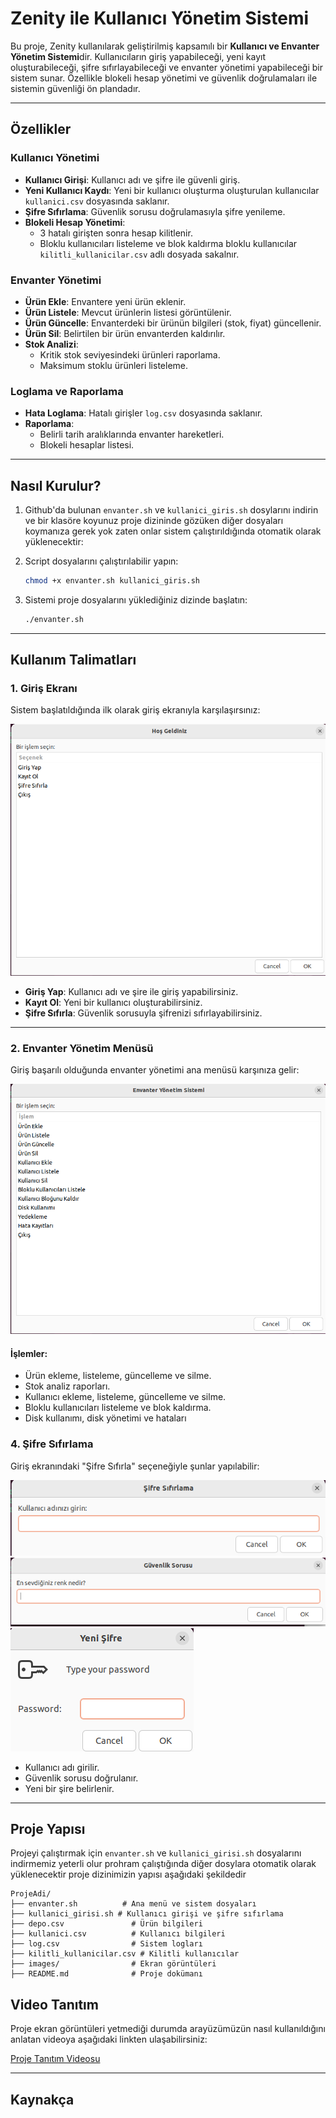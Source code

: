 # Zenity ile Kullanıcı Yönetim Sistemi

Bu proje, Zenity kullanılarak geliştirilmiş kapsamılı bir **Kullanıcı ve Envanter Yönetim Sistemi**dir. Kullanıcıların giriş yapabileceği, yeni kayıt oluşturabileceği, şifre sıfırlayabileceği ve envanter yönetimi yapabileceği bir sistem sunar. Özellikle blokeli hesap yönetimi ve güvenlik doğrulamaları ile sistemin güvenliği ön plandadır.

---

## **Özellikler**

### **Kullanıcı Yönetimi**
- **Kullanıcı Girişi**: Kullanıcı adı ve şifre ile güvenli giriş.
- **Yeni Kullanıcı Kaydı**: Yeni bir kullanıcı oluşturma oluşturulan kullanıcılar `kullanici.csv` dosyasında saklanır.
- **Şifre Sıfırlama**: Güvenlik sorusu doğrulamasıyla şifre yenileme.
- **Blokeli Hesap Yönetimi**:
  - 3 hatalı girişten sonra hesap kilitlenir.
  - Bloklu kullanıcıları listeleme ve blok kaldırma bloklu kullanıcılar `kilitli_kullanicilar.csv` adlı dosyada sakalnır.

### **Envanter Yönetimi**
- **Ürün Ekle**: Envantere yeni ürün eklenir.
- **Ürün Listele**: Mevcut ürünlerin listesi görüntülenir.
- **Ürün Güncelle**: Envanterdeki bir ürünün bilgileri (stok, fiyat) güncellenir.
- **Ürün Sil**: Belirtilen bir ürün envanterden kaldırılır.
- **Stok Analizi**:
  - Kritik stok seviyesindeki ürünleri raporlama.
  - Maksimum stoklu ürünleri listeleme.

### **Loglama ve Raporlama**
- **Hata Loglama**: Hatalı girişler `log.csv` dosyasında saklanır.
- **Raporlama**:
  - Belirli tarih aralıklarında envanter hareketleri.
  - Blokeli hesaplar listesi.
 
---

## **Nasıl Kurulur?**

1. Github'da bulunan `envanter.sh` ve `kullanici_giris.sh` dosylarını indirin ve bir klasöre koyunuz proje dizininde gözüken diğer dosyaları koymanıza gerek yok zaten onlar sistem çalıştırıldığında otomatik olarak yüklenecektir:

2. Script dosyalarını çalıştırılabilir yapın:
    ```bash
    chmod +x envanter.sh kullanici_giris.sh
    ```

3. Sistemi proje dosyalarını yüklediğiniz dizinde başlatın:
    ```bash
    ./envanter.sh
    ```

---

## **Kullanım Talimatları**

### **1. Giriş Ekranı**
Sistem başlatıldığında ilk olarak giriş ekranıyla karşılaşırsınız:

![Giriş Ekranı](images/giris_ekrani.png)

- **Giriş Yap**: Kullanıcı adı ve şire ile giriş yapabilirsiniz.
- **Kayıt Ol**: Yeni bir kullanıcı oluşturabilirsiniz.
- **Şifre Sıfırla**: Güvenlik sorusuyla şifrenizi sıfırlayabilirsiniz.

---

### **2. Envanter Yönetim Menüsü**
Giriş başarılı olduğunda envanter yönetimi ana menüsü karşınıza gelir:

![Envanter Menüsü](images/envanter_menusu.png)

#### **İşlemler**:
- Ürün ekleme, listeleme, güncelleme ve silme.
- Stok analiz raporları.
- Kullanıcı ekleme, listeleme, güncelleme ve silme.
- Bloklu kullanıcıları listeleme ve blok kaldırma.
- Disk kullanımı, disk yönetimi ve hataları

### **4. Şifre Sıfırlama**
Giriş ekranındaki "Şifre Sıfırla" seçeneğiyle şunlar yapılabilir:

![Şifre Sıfırlama](images/sifre_sifirlama_menusu_1.png)
![Şifre Sıfırlama](images/sifre_sifirlama_menusu_2.png)
![Şifre Sıfırlama](images/sifre_sifirlama_menusu_3.png)

- Kullanıcı adı girilir.
- Güvenlik sorusu doğrulanır.
- Yeni bir şire belirlenir.

---

## **Proje Yapısı**
Projeyi çalıştırmak için `envanter.sh` ve `kullanici_girisi.sh` dosyalarını indirmemiz yeterli olur prohram çalıştığında diğer dosylara otomatik olarak yüklenecektir proje dizinimizin yapısı aşağıdaki şekildedir

```
ProjeAdi/
├── envanter.sh          # Ana menü ve sistem dosyaları
├── kullanici_girisi.sh # Kullanıcı girişi ve şifre sıfırlama
├── depo.csv               # Ürün bilgileri
├── kullanici.csv          # Kullanıcı bilgileri
├── log.csv                # Sistem logları
├── kilitli_kullanicilar.csv # Kilitli kullanıcılar
├── images/                # Ekran görüntüleri
├── README.md              # Proje dokümanı
```

## **Video Tanıtım**

Proje ekran görüntüleri yetmediği durumda arayüzümüzün nasıl kullanıldığını anlatan videoya aşağıdaki linkten ulaşabilirsiniz:

[Proje Tanıtım Videosu](https://example.com/video)

---

## **Kaynakça** ##

